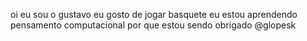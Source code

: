 oi eu sou o gustavo
eu gosto de jogar basquete
eu estou aprendendo pensamento computacional
por que estou sendo obrigado
@glopesk
